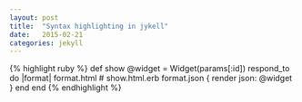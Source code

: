 ```yaml
---
layout: post
title:  "Syntax highlighting in jykell"
date:   2015-02-21
categories: jekyll
---
```


{% highlight ruby %}
def show
  @widget = Widget(params[:id])
  respond_to do |format|
    format.html # show.html.erb
    format.json { render json: @widget }
  end
end
{% endhighlight %}